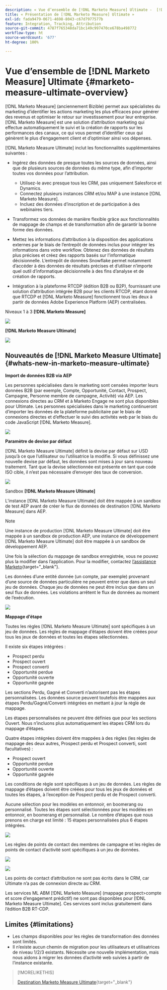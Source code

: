 ```yaml
---
description: « Vue d’ensemble de [!DNL Marketo Measure] Ultimate -  [!DNL Marketo Measure] »
title: « Présentation de [!DNL Marketo Measure] Ultimate »
exl-id: fada9479-0671-4698-8043-c67d7977577b
feature: Integration, Tracking, Attribution
source-git-commit: 4787f765348da71bc149c997470ce678ba498772
workflow-type: ht
source-wordcount: '677'
ht-degree: 100%

---
```


# Vue d’ensemble de [!DNL Marketo Measure] Ultimate {#marketo-measure-ultimate-overview}

[!DNL Marketo Measure] (anciennement Bizible) permet aux spécialistes du marketing d’identifier les actions marketing les plus efficaces pour générer des revenus et optimiser le retour sur investissement pour leur entreprise. [!DNL Marketo Measure] est une solution d’attribution marketing qui effectue automatiquement le suivi et la création de rapports sur les performances des canaux, ce qui vous permet d’identifier ceux qui génèrent le plus d’engagement client et d’optimiser ainsi vos dépenses.

[!DNL Marketo Measure Ultimate] inclut les fonctionnalités supplémentaires suivantes :

* Ingérez des données de presque toutes les sources de données, ainsi que de plusieurs sources de données du même type, afin d’importer toutes vos données pour l’attribution.
   * Utilisez-le avec presque tous les CRM, pas uniquement Salesforce et Dynamics.
   * Connectez plusieurs instances CRM et/ou MAP à une instance [!DNL Marketo Measure].
   * Incluez des données d’inscription et de participation à des webinaires tiers.

* Transformez vos données de manière flexible grâce aux fonctionnalités de mappage de champs et de transformation afin de garantir la bonne forme des données.

* Mettez les informations d’attribution à la disposition des applications externes par le biais de l’entrepôt de données inclus pour intégrer les informations dans votre workflow. Obtenez des données de résultats plus précises et créez des rapports basés sur l’informatique décisionnelle. L’entrepôt de données Snowflake permet notamment d’accéder à des données de résultats précises et d’utiliser n’importe quel outil d’informatique décisionnelle à des fins d’analyse et de création de rapports.

* Intégration à la plateforme RTCDP (édition B2B ou B2P), fournissant une solution d’attribution intégrée B2B pour les clients RTCDP, étant donné que RTCDP et [!DNL Marketo Measure] fonctionnent tous les deux à partir de données Adobe Experience Platform (AEP) centralisées.

Niveaux 1 à 3 **[!DNL Marketo Measure]**

![](assets/marketo-measure-ultimate-overview-1.png)

**[!DNL Marketo Measure Ultimate]**

![](assets/marketo-measure-ultimate-overview-2.png)

## Nouveautés de [!DNL Marketo Measure Ultimate] {#whats-new-in-marketo-measure-ultimate}

**Import de données B2B via AEP**

Les personnes spécialisées dans le marketing sont censées importer leurs données B2B (par exemple, Compte, Opportunité, Contact, Prospect, Campagne, Personne membre de campagne, Activité) via AEP. Les connexions directes au CRM et à Marketo Engage ne sont plus disponibles pour Ultimate. Les personnes spécialisées dans le marketing continueront d’importer les données de la plateforme publicitaire par le biais de connexions directes et d’effectuer le suivi des activités web par le biais du code JavaScript [!DNL Marketo Measure].

![](assets/marketo-measure-ultimate-overview-3.png)

**Paramètre de devise par défaut**

[!DNL Marketo Measure Ultimate] définit la devise par défaut sur USD jusqu’à ce que l’utilisateur ou l’utilisatrice la modifie. Si vous définissez une nouvelle devise par défaut, les données sont mises à jour sans nouveau traitement. Tant que la devise sélectionnée est présente en tant que code ISO cible, il n’est pas nécessaire d’envoyer des taux de conversion.

![](assets/marketo-measure-ultimate-overview-4.png)

Sandbox **[!DNL Marketo Measure Ultimate]**

L’instance [!DNL Marketo Measure Ultimate] doit être mappée à un sandbox de test AEP avant de créer le flux de données de destination [!DNL Marketo Measure] dans AEP.

>[!NOTE]
>
>Une instance de production [!DNL Marketo Measure Ultimate] doit être mappée à un sandbox de production AEP, une instance de développement [!DNL Marketo Measure Ultimate] doit être mappée à un sandbox de développement AEP.

Une fois la sélection du mappage de sandbox enregistrée, vous ne pouvez plus la modifier dans l’application. Pour la modifier, contactez [l’assistance Marketo](https://nation.marketo.com/t5/support/ct-p/Support){target="_blank"}.

Les données d’une entité donnée (un compte, par exemple) provenant d’une source de données particulière ne peuvent entrer que dans un seul jeu de données. Chaque jeu de données ne peut être inclus que dans un seul flux de données. Les violations arrêtent le flux de données au moment de l’exécution.

![](assets/marketo-measure-ultimate-overview-5.png)

**Mappage d’étape**

Toutes les règles [!DNL Marketo Measure Ultimate] sont spécifiques à un jeu de données. Les règles de mappage d’étapes doivent être créées pour tous les jeux de données et toutes les étapes sélectionnées.

Il existe six étapes intégrées :

* Prospect perdu
* Prospect ouvert
* Prospect converti
* Opportunité perdue
* Opportunité ouverte
* Opportunité gagnée

Les sections Perdu, Gagné et Converti n’autorisent pas les étapes personnalisées. Les données source peuvent toutefois être mappées aux étapes Perdu/Gagné/Converti intégrées en mettant à jour la règle de mappage.

Les étapes personnalisées ne peuvent être définies que pour les sections Ouvert.
Nous n’incluons plus automatiquement les étapes CRM lors du mappage d’étapes.

Quatre étapes intégrées doivent être mappées à des règles (les règles de mappage des deux autres, Prospect perdu et Prospect converti, sont facultatives) :

* Prospect ouvert
* Opportunité perdue
* Opportunité ouverte
* Opportunité gagnée

Les conditions de règle sont spécifiques à un jeu de données. Les règles de mappage d’étapes doivent être créées pour tous les jeux de données et toutes les étapes, à l’exception de Pospect perdu et de Prospect converti.

Aucune sélection pour les modèles en entonnoir, en boomerang ou personnalisé. Toutes les étapes sont sélectionnées pour les modèles en entonnoir, en boomerang et personnalisé. Le nombre d’étapes que nous prenons en charge est limité : 15 étapes personnalisées plus 6 étapes intégrées.

![](assets/marketo-measure-ultimate-overview-6.png)

Les règles de points de contact des membres de campagne et les règles de points de contact d’activité sont spécifiques à un jeu de données.

![](assets/marketo-measure-ultimate-overview-7.png)

![](assets/marketo-measure-ultimate-overview-8.png)

Les points de contact d’attribution ne sont pas écrits dans le CRM, car Ultimate n’a pas de connexion directe au CRM.

Les services ML ABM [!DNL Marketo Measure] (mappage prospect>compte et score d’engagement prédictif) ne sont pas disponibles pour [!DNL Marketo Measure Ultimate]. Ces services sont inclus gratuitement dans l’édition B2B RT-CDP.

## Limites {#limitations}

* Les champs disponibles pour les règles de transformation des données sont limités.
* Il n’existe aucun chemin de migration pour les utilisateurs et utilisatrices de niveau 1/2/3 existants. Nécessite une nouvelle implémentation, mais nous aidons à migrer les données d’activité web suivies à partir de l’instance existante.

>[!MORELIKETHIS]
>
>[Destination Marketo Measure Ultimate](https://experienceleague.adobe.com/docs/experience-platform/destinations/catalog/adobe/marketo-measure-ultimate.html?lang=fr){target="_blank"}
